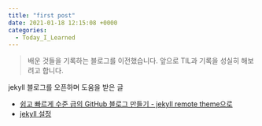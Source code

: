 ```yaml
---
title: "first post"
date: 2021-01-18 12:15:08 +0000
categories:
  - Today_I_Learned
---
```


> 배운 것들을 기록하는 블로그를 이전했습니다. 앞으로 TIL과 기록을 성실히 해보려고 합니다.

jekyll 블로그를 오픈하며 도움을 받은 글

- [쉽고 빠르게 수준 급의 GitHub 블로그 만들기 - jekyll remote theme으로](https://dreamgonfly.github.io/blog/jekyll-remote-theme/#3-_configyml-%ED%8C%8C%EC%9D%BC-%EA%B0%80%EC%A0%B8%EC%98%A4%EA%B8%B0)
- [jekyll 설정](https://dev-yakuza.posstree.com/ko/jekyll/)
